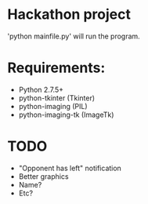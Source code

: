 Hackathon project
=======

'python mainfile.py' will run the program.

Requirements:
=====
- Python 2.7.5+
- python-tkinter (Tkinter)
- python-imaging (PIL)
- python-imaging-tk (ImageTk)


TODO
=======
- "Opponent has left" notification
- Better graphics
- Name?
- Etc?
